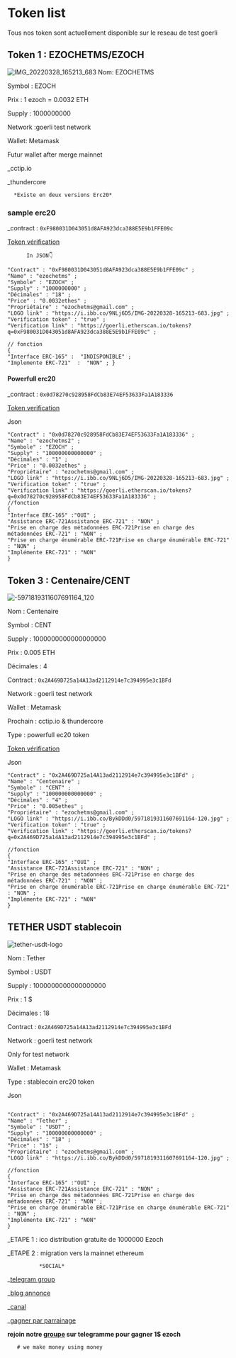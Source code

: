 # Token list

Tous nos token sont actuellement disponible sur le reseau de test goerli

## Token 1 : EZOCHETMS/EZOCH

![IMG_20220328_165213_683](https://user-images.githubusercontent.com/104262940/200367971-658068fc-a80d-4960-8e69-1815b7d7c506.jpg)
Nom: EZOCHETMS

Symbol : EZOCH

Prix : 1 ezoch = 0.0032 ETH

Supply : 1000000000

Network :goerli test network

Wallet: Metamask

Futur wallet after merge mainnet

 _cctip.io

_thundercore

      *Existe en deux versions Erc20*

### sample erc20 
       
_contract : `0xF980031D043051d8AFA923dca388E5E9b1FFE09c`

   [Token vérification](https://goerli.etherscan.io/tokens?q=0xF980031D043051d8AFA923dca388E5E9b1FFE09c)


          In JSON👇
```
"Contract" : "0xF980031D043051d8AFA923dca388E5E9b1FFE09c" ;
"Name" : "ezochetms" ;
"Symbole" : "EZOCH" ;
"Supply" : "1000000000" ;
"Décimales" : "18" ;
"Price" : "0.0032ethes" ;
"Propriétaire" : "ezochetms@gmail.com" ;
"LOGO link" : "https://i.ibb.co/9NLj6D5/IMG-20220328-165213-683.jpg" ;
"Verification token" : "true" ;
"Verification link" : "https://goerli.etherscan.io/tokens?q=0xF980031D043051d8AFA923dca388E5E9b1FFE09c" ;

// fonction
{
"Interface ERC-165" :  "INDISPONIBLE" ;
"Implemente ERC-721"  :  "NON" ; }

```

#### Powerfull erc20

_contract : `0x0d78270c928958FdCb83E74EF53633Fa1A183336`

  [Token verification](https://goerli.etherscan.io/tokens?q=0x0d78270c928958FdCb83E74EF53633Fa1A183336) 
       
 Json
```
"Contract" : "0x0d78270c928958FdCb83E74EF53633Fa1A183336" ;
"Name" : "ezochetms2" ;
"Symbole" : "EZOCH" ;
"Supply" : "100000000000000" ;
"Décimales" : "1" ;
"Price" : "0.0032ethes" ;
"Propriétaire" : "ezochetms@gmail.com" ;
"LOGO link" : "https://i.ibb.co/9NLj6D5/IMG-20220328-165213-683.jpg" ;
"Verification token" : "true" ;
"Verification link" : "https://goerli.etherscan.io/tokens?q=0x0d78270c928958FdCb83E74EF53633Fa1A183336" ;
//fonction
{
"Interface ERC-165" :"OUI" ;
"Assistance ERC-721Assistance ERC-721" : "NON" ;
"Prise en charge des métadonnées ERC-721Prise en charge des métadonnées ERC-721" : "NON" ;
"Prise en charge énumérable ERC-721Prise en charge énumérable ERC-721" : "NON" ;
"Implémente ERC-721" : "NON"
}

````

## Token 3 : Centenaire/CENT
![-5971819311607691164_120](https://user-images.githubusercontent.com/104262940/200391825-fd148209-b184-4cf8-81de-6fd262698742.jpg)


Nom : Centenaire

Symbol : CENT

Supply : 1000000000000000000

Prix : 0.005 ETH

Décimales : 4

Contract : `0x2A469D725a14A13ad2112914e7c394995e3c1BFd`

Network : goerli test network

Wallet : Metamask 

Prochain : cctip.io & thundercore

Type : powerfull ec20 token

[Token vérification](https://goerli.etherscan.io/tokens?q=0x2A469D725a14A13ad2112914e7c394995e3c1BFd)

Json
```
"Contract" : "0x2A469D725a14A13ad2112914e7c394995e3c1BFd" ;
"Name" : "Centenaire" ;
"Symbole" : "CENT" ;
"Supply" : "100000000000000" ;
"Décimales" : "4" ;
"Price" : "0.005ethes" ;
"Propriétaire" : "ezochetms@gmail.com" ;
"LOGO link" : "https://i.ibb.co/BykDDd0/5971819311607691164-120.jpg" ;
"Verification token" : "true" ;
"Verification link" : "https://goerli.etherscan.io/tokens?q=0x2A469D725a14A13ad2112914e7c394995e3c1BFd" ;

//fonction
{
"Interface ERC-165" :"OUI" ;
"Assistance ERC-721Assistance ERC-721" : "NON" ;
"Prise en charge des métadonnées ERC-721Prise en charge des métadonnées ERC-721" : "NON" ;
"Prise en charge énumérable ERC-721Prise en charge énumérable ERC-721" : "NON" ;
"Implémente ERC-721" : "NON"
}
```

## TETHER USDT stablecoin
![tether-usdt-logo](https://user-images.githubusercontent.com/104262940/200396152-2792602d-83be-4d60-9b1d-c72b37e8a43f.png)

Nom : Tether

Symbol : USDT

Supply : 1000000000000000000

Prix : 1 $

Décimales : 18

Contract : `0x2A469D725a14A13ad2112914e7c394995e3c1BFd`

Network : goerli test network

Only for test network

Wallet : Metamask 


Type : stablecoin erc20 token


Json
```

"Contract" : "0x2A469D725a14A13ad2112914e7c394995e3c1BFd" ;
"Name" : "Tether" ;
"Symbole" : "USDT" ;
"Supply" : "100000000000000" ;
"Décimales" : "18" ;
"Price" : "1$" ;
"Propriétaire" : "ezochetms@gmail.com" ;
"LOGO link" : "https://i.ibb.co/BykDDd0/5971819311607691164-120.jpg" ;

//fonction
{
"Interface ERC-165" :"OUI" ;
"Assistance ERC-721Assistance ERC-721" : "NON" ;
"Prise en charge des métadonnées ERC-721Prise en charge des métadonnées ERC-721" : "NON" ;
"Prise en charge énumérable ERC-721Prise en charge énumérable ERC-721" : "NON" ;
"Implémente ERC-721" : "NON"
}
```


_ETAPE 1 : ico distribution gratuite de 1000000 Ezoch

_ETAPE 2 : migration vers la mainnet ethereum
 
              *SOCIAL*

_[telegram group](https://t.me/ezoch_ETHerc20)

_[blog annonce](https://www.publish0x.com/ezoch/ezochetms-tokenerc20-xqenkng/?a=GRb4xO1kbB)

_[canal](https://t.me/ezochmarket)

_[gagner par parrainage](https://t.me/Ezoch_bot?start=r09372775470)

**rejoin notre [groupe](https://t.me/ezoch_ETHerc20) sur telegramme pour gagner 1$ ezoch**

       # we make money using money
